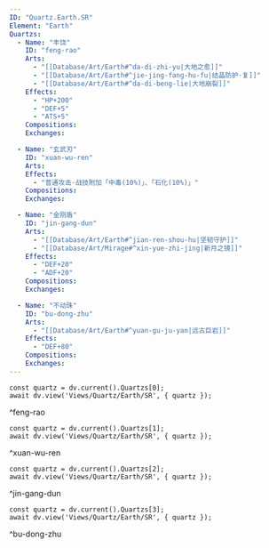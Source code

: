 ```yaml
---
ID: "Quartz.Earth.SR"
Element: "Earth"
Quartzs:
  - Name: "丰饶"
    ID: "feng-rao"
    Arts:
      - "[[Database/Art/Earth#^da-di-zhi-yu|大地之愈]]"
      - "[[Database/Art/Earth#^jie-jing-fang-hu-fu|结晶防护·复]]"
      - "[[Database/Art/Earth#^da-di-beng-lie|大地崩裂]]"
    Effects:
      - "HP+200"
      - "DEF+5"
      - "ATS+5"
    Compositions:
    Exchanges:

  - Name: "玄武刃"
    ID: "xuan-wu-ren"
    Arts:
    Effects:
      - "普通攻击·战技附加「中毒(10%)」、「石化(10%)」"
    Compositions:
    Exchanges:

  - Name: "金刚盾"
    ID: "jin-gang-dun"
    Arts:
      - "[[Database/Art/Earth#^jian-ren-shou-hu|坚韧守护]]"
      - "[[Database/Art/Mirage#^xin-yue-zhi-jing|新月之镜]]"
    Effects:
      - "DEF+20"
      - "ADF+20"
    Compositions:
    Exchanges:

  - Name: "不动珠"
    ID: "bu-dong-zhu"
    Arts:
      - "[[Database/Art/Earth#^yuan-gu-ju-yan|远古巨岩]]"
    Effects:
      - "DEF+80"
    Compositions:
    Exchanges:
---
```

```dataviewjs
const quartz = dv.current().Quartzs[0];
await dv.view('Views/Quartz/Earth/SR', { quartz });
```
^feng-rao

```dataviewjs
const quartz = dv.current().Quartzs[1];
await dv.view('Views/Quartz/Earth/SR', { quartz });
```
^xuan-wu-ren

```dataviewjs
const quartz = dv.current().Quartzs[2];
await dv.view('Views/Quartz/Earth/SR', { quartz });
```
^jin-gang-dun

```dataviewjs
const quartz = dv.current().Quartzs[3];
await dv.view('Views/Quartz/Earth/SR', { quartz });
```
^bu-dong-zhu